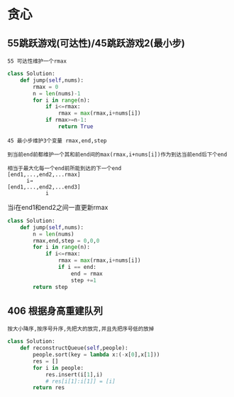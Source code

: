 # 贪心
## 55跳跃游戏(可达性)/45跳跃游戏2(最小步)
`55 可达性维护一个rmax`

```python
class Solution:
    def jump(self,nums):
        rmax = 0
        n = len(nums)-1
        for i in range(n):
            if i<=rmax:
                rmax = max(rmax,i+nums[i])
            if rmax>=n-1:
                return True
```
`45 最小步维护3个变量 rmax,end,step`

`到当前end前都维护一个其和前end间的max(rmax,i+nums[i])作为到达当前end后下个end`

```
相当于最大化每一个end前所能到达的下一个end
[end1,...,end2,...rmax]
      i→
[end1,...,end2,...end3]
            i    
```
       
当i在end1和end2之间一直更新rmax
```python
class Solution:
    def jump(self,nums):
        n = len(nums)
        rmax,end,step = 0,0,0
        for i in range(n):
            if i<=rmax:
                rmax = max(rmax,i+nums[i])
                if i == end:
                    end = rmax
                    step +=1
        return step
```

## 406 根据身高重建队列
`按大小降序,按序号升序,先把大的放完,并且先把序号低的放掉`
```python
class Solution:
    def reconstructQueue(self,people):
        people.sort(key = lambda x:(-x[0],x[1]))
        res = []
        for i in people:
            res.insert(i[1],i)
            # res[i[1]:i[1]] = [i]
        return res
```